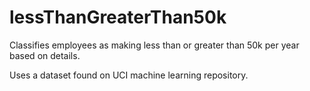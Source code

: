 # lessThanGreaterThan50k
Classifies employees as making less than or greater than 50k per year based on details.

Uses a dataset found on UCI machine learning repository.
